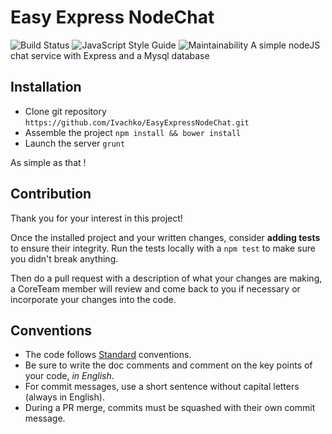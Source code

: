 # Easy Express NodeChat

![Build Status](https://travis-ci.org/Ivachko/EasyExpressNodeChat.svg?branch=master)
![JavaScript Style Guide](https://img.shields.io/badge/code_style-standard-brightgreen.svg)
![Maintainability](https://api.codeclimate.com/v1/badges/ef0ecb405ef077476e36/maintainability)
A simple nodeJS chat service with Express and a Mysql database

## Installation

 - Clone git repository `https://github.com/Ivachko/EasyExpressNodeChat.git`
 - Assemble the project `npm install && bower install`
 - Launch the server `grunt`

As simple as that !

## Contribution
Thank you for your interest in this project! 

Once the installed project and your written changes, consider **adding tests** to ensure their integrity.
Run the tests locally with a `npm test` to make sure you didn't break anything.

Then do a pull request with a description of what your changes are making, a CoreTeam member will review and come back to you if necessary or incorporate your changes into the code.

## Conventions
 - The code follows [Standard](https://github.com/standard/standard "Standard repo") conventions.
 - Be sure to write the doc comments and comment on the key points of your code, *in English*.
 - For commit messages, use a short sentence without capital letters (always in English).
 - During a PR merge, commits must be squashed with their own commit message.